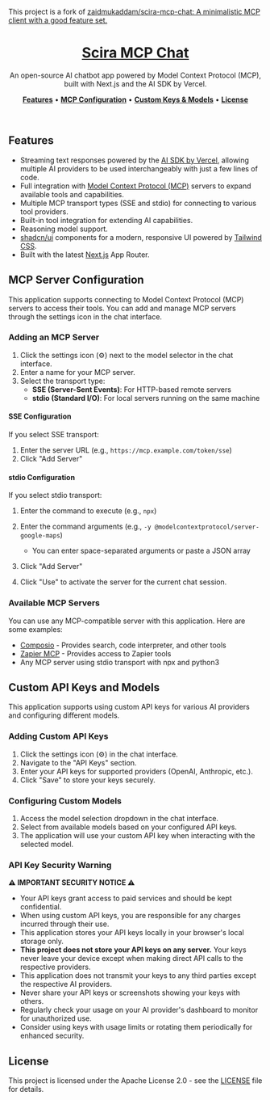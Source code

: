 This project is a fork of [zaidmukaddam/scira-mcp-chat: A minimalistic MCP client with a good feature set.](https://github.com/zaidmukaddam/scira-mcp-chat)

<a href="https://mcp.scira.ai">
  <h1 align="center">Scira MCP Chat</h1>
</a>

<p align="center">
  An open-source AI chatbot app powered by Model Context Protocol (MCP), built with Next.js and the AI SDK by Vercel.
</p>

<p align="center">
  <a href="#features"><strong>Features</strong></a> •
  <a href="#mcp-server-configuration"><strong>MCP Configuration</strong></a> •
  <a href="#custom-api-keys-and-models"><strong>Custom Keys & Models</strong></a> •
  <a href="#license"><strong>License</strong></a>
</p>
<br/>

## Features

- Streaming text responses powered by the [AI SDK by Vercel](https://sdk.vercel.ai/docs), allowing multiple AI providers to be used interchangeably with just a few lines of code.
- Full integration with [Model Context Protocol (MCP)](https://modelcontextprotocol.io) servers to expand available tools and capabilities.
- Multiple MCP transport types (SSE and stdio) for connecting to various tool providers.
- Built-in tool integration for extending AI capabilities.
- Reasoning model support.
- [shadcn/ui](https://ui.shadcn.com/) components for a modern, responsive UI powered by [Tailwind CSS](https://tailwindcss.com).
- Built with the latest [Next.js](https://nextjs.org) App Router.

## MCP Server Configuration

This application supports connecting to Model Context Protocol (MCP) servers to access their tools. You can add and manage MCP servers through the settings icon in the chat interface.

### Adding an MCP Server

1. Click the settings icon (⚙️) next to the model selector in the chat interface.
2. Enter a name for your MCP server.
3. Select the transport type:
   - **SSE (Server-Sent Events)**: For HTTP-based remote servers
   - **stdio (Standard I/O)**: For local servers running on the same machine

#### SSE Configuration

If you select SSE transport:
1. Enter the server URL (e.g., `https://mcp.example.com/token/sse`)
2. Click "Add Server"

#### stdio Configuration

If you select stdio transport:
1. Enter the command to execute (e.g., `npx`)
2. Enter the command arguments (e.g., `-y @modelcontextprotocol/server-google-maps`)
   - You can enter space-separated arguments or paste a JSON array
3. Click "Add Server"

4. Click "Use" to activate the server for the current chat session.

### Available MCP Servers

You can use any MCP-compatible server with this application. Here are some examples:

- [Composio](https://composio.dev/mcp) - Provides search, code interpreter, and other tools
- [Zapier MCP](https://zapier.com/mcp) - Provides access to Zapier tools
- Any MCP server using stdio transport with npx and python3

## Custom API Keys and Models

This application supports using custom API keys for various AI providers and configuring different models.

### Adding Custom API Keys

1. Click the settings icon (⚙️) in the chat interface.
2. Navigate to the "API Keys" section.
3. Enter your API keys for supported providers (OpenAI, Anthropic, etc.).
4. Click "Save" to store your keys securely.

### Configuring Custom Models

1. Access the model selection dropdown in the chat interface.
2. Select from available models based on your configured API keys.
3. The application will use your custom API key when interacting with the selected model.

### API Key Security Warning

**⚠️ IMPORTANT SECURITY NOTICE ⚠️**

- Your API keys grant access to paid services and should be kept confidential.
- When using custom API keys, you are responsible for any charges incurred through their use.
- This application stores your API keys locally in your browser's local storage only.
- **This project does not store your API keys on any server.** Your keys never leave your device except when making direct API calls to the respective providers.
- This application does not transmit your keys to any third parties except the respective AI providers.
- Never share your API keys or screenshots showing your keys with others.
- Regularly check your usage on your AI provider's dashboard to monitor for unauthorized use.
- Consider using keys with usage limits or rotating them periodically for enhanced security.

## License

This project is licensed under the Apache License 2.0 - see the [LICENSE](LICENSE) file for details.